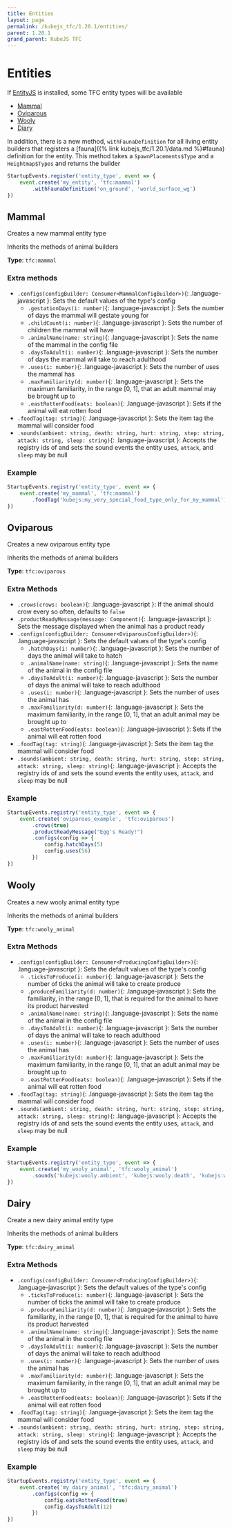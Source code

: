```yaml
---
title: Entities
layout: page
permalink: /kubejs_tfc/1.20.1/entities/
parent: 1.20.1
grand_parent: KubeJS TFC
---
```


# Entities

If [EntityJS](https://modrinth.com/mod/entityjs) is installed, some TFC entity types will be available

- [Mammal](#mammal)
- [Oviparous](#oviparous)
- [Wooly](#wooly)
- [Diary](#dairy)

In addition, there is a new method, `withFaunaDefinition` for all living entity builders that registers a [fauna]({% link kubejs_tfc/1.20.1/data.md %}#fauna) definition for the entity. This method takes a `SpawnPlacements$Type` and a `Heightmap$Types` and returns the builder

```js
StartupEvents.register('entity_type', event => {
    event.create('my_entity', 'tfc:mammal')
        .withFaunaDefinition('on_ground', 'world_surface_wg')
})
```

## Mammal

Creates a new mammal entity type

Inherits the methods of animal builders

**Type**: `tfc:mammal`

### Extra methods

- `.configs(configBuilder: Consumer<MammalConfigBuilder>)`{: .language-javascript }: Sets the default values of the type's config
    - `.gestationDays(i: number)`{: .language-javascript }: Sets the number of days the mammal will gestate young for
    - `.childCount(i: number)`{: .language-javascript }: Sets the number of children the mammal will have
    - `.animalName(name: string)`{: .language-javascript }: Sets the name of the mammal in the config file
    - `.daysToAdult(i: number)`{: .language-javascript }: Sets the number of days the mammal will take to reach adulthood
    - `.uses(i: number)`{: .language-javascript }: Sets the number of uses the mammal has
    - `.maxFamiliarity(d: number)`{: .language-javascript }: Sets the maximum familiarity, in the range [0, 1], that an adult mammal may be brought up to
    - `.eastRottenFood(eats: boolean)`{: .language-javascript }: Sets if the animal will eat rotten food
- `.foodTag(tag: string)`{: .language-javascript }: Sets the item tag the mammal will consider food
- `.sounds(ambient: string, death: string, hurt: string, step: string, attack: string, sleep: string)`{: .language-javascript }: Accepts the registry ids of and sets the sound events the entity uses, `attack`, and `sleep` may be null

### Example

```js
StartupEvents.registry('entity_type', event => {
    event.create('my_mammal', 'tfc:mammal')
        .foodTag('kubejs:my_very_special_food_type_only_for_my_mammal')
})
```

## Oviparous

Creates a new oviparous entity type

Inherits the methods of animal builders

**Type**: `tfc:oviparous`

### Extra Methods

- `.crows(crows: boolean)`{: .language-javascript }: If the animal should crow every so often, defaults to `false`
- `.productReadyMessage(message: Component)`{: .language-javascript }: Sets the message displayed when the animal has a product ready
- `.configs(configBuilder: Consumer<OviparousConfigBuilder>)`{: .language-javascript }: Sets the default values of the type's config
    - `.hatchDays(i: number)`{: .language-javascript }: Sets the number of days the animal will take to hatch
    - `.animalName(name: string)`{: .language-javascript }: Sets the name of the animal in the config file
    - `.daysToAdult(i: number)`{: .language-javascript }: Sets the number of days the animal will take to reach adulthood
    - `.uses(i: number)`{: .language-javascript }: Sets the number of uses the animal has
    - `.maxFamiliarity(d: number)`{: .language-javascript }: Sets the maximum familiarity, in the range [0, 1], that an adult animal may be brought up to
    - `.eastRottenFood(eats: boolean)`{: .language-javascript }: Sets if the animal will eat rotten food
- `.foodTag(tag: string)`{: .language-javascript }: Sets the item tag the mammal will consider food
- `.sounds(ambient: string, death: string, hurt: string, step: string, attack: string, sleep: string)`{: .language-javascript }: Accepts the registry ids of and sets the sound events the entity uses, `attack`, and `sleep` may be null

### Example

```js
StartupEvents.registry('entity_type', event => {
    event.create('oviparous_example', 'tfc:oviparous')
        .crows(true)
        .productReadyMessage("Egg's Ready!")
        .configs(config => {
            config.hatchDays(5)
            config.uses(56)
        })
})
```

## Wooly

Creates a new wooly animal entity type

Inherits the methods of animal builders

**Type**: `tfc:wooly_animal`

### Extra Methods

- `.configs(configBuilder: Consumer<ProducingConfigBuilder>)`{: .language-javascript }: Sets the default values of the type's config
    - `.ticksToProduce(i: number)`{: .language-javascript }: Sets the number of ticks the animal will take to create produce
    - `.produceFamiliarity(d: number)`{: .language-javascript }: Sets the familiarity, in the range [0, 1], that is required for the animal to have its product harvested
    - `.animalName(name: string)`{: .language-javascript }: Sets the name of the animal in the config file
    - `.daysToAdult(i: number)`{: .language-javascript }: Sets the number of days the animal will take to reach adulthood
    - `.uses(i: number)`{: .language-javascript }: Sets the number of uses the animal has
    - `.maxFamiliarity(d: number)`{: .language-javascript }: Sets the maximum familiarity, in the range [0, 1], that an adult animal may be brought up to
    - `.eastRottenFood(eats: boolean)`{: .language-javascript }: Sets if the animal will eat rotten food
- `.foodTag(tag: string)`{: .language-javascript }: Sets the item tag the mammal will consider food
- `.sounds(ambient: string, death: string, hurt: string, step: string, attack: string, sleep: string)`{: .language-javascript }: Accepts the registry ids of and sets the sound events the entity uses, `attack`, and `sleep` may be null

### Example

```js
StartupEvents.registry('entity_type', event => {
    event.create('my_wooly_animal', 'tfc:wooly_animal')
        .sounds('kubejs:wooly.ambient', 'kubejs:wooly.death', 'kubejs:wooly.hurt', 'kubejs:wooly.step', null, null)
})
```

## Dairy

Create a new dairy animal entity type

Inherits the methods of animal builders

**Type**: `tfc:dairy_animal`

### Extra Methods

- `.configs(configBuilder: Consumer<ProducingConfigBuilder>)`{: .language-javascript }: Sets the default values of the type's config
    - `.ticksToProduce(i: number)`{: .language-javascript }: Sets the number of ticks the animal will take to create produce
    - `.produceFamiliarity(d: number)`{: .language-javascript }: Sets the familiarity, in the range [0, 1], that is required for the animal to have its product harvested
    - `.animalName(name: string)`{: .language-javascript }: Sets the name of the animal in the config file
    - `.daysToAdult(i: number)`{: .language-javascript }: Sets the number of days the animal will take to reach adulthood
    - `.uses(i: number)`{: .language-javascript }: Sets the number of uses the animal has
    - `.maxFamiliarity(d: number)`{: .language-javascript }: Sets the maximum familiarity, in the range [0, 1], that an adult animal may be brought up to
    - `.eastRottenFood(eats: boolean)`{: .language-javascript }: Sets if the animal will eat rotten food
- `.foodTag(tag: string)`{: .language-javascript }: Sets the item tag the mammal will consider food
- `.sounds(ambient: string, death: string, hurt: string, step: string, attack: string, sleep: string)`{: .language-javascript }: Accepts the registry ids of and sets the sound events the entity uses, `attack`, and `sleep` may be null

### Example

```js
StartupEvents.registry('entity_type', event => {
    event.create('my_dairy_animal', 'tfc:dairy_animal')
        .configs(config => {
            config.eatsRottenFood(true)
            config.daysToAdult(12)
        })
})
```

